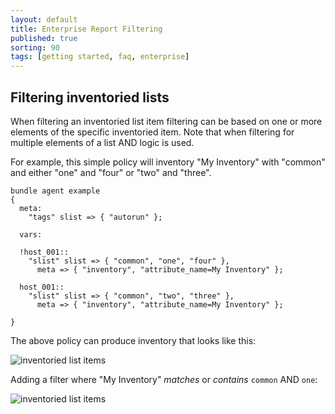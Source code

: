 ```yaml
---
layout: default
title: Enterprise Report Filtering
published: true
sorting: 90
tags: [getting started, faq, enterprise]
---
```


## Filtering inventoried lists

When filtering an inventoried list item filtering can be based on one or more
elements of the specific inventoried item. Note that when filtering for multiple
elements of a list AND logic is used.

For example, this simple policy will inventory "My Inventory" with "common" and
either "one" and "four" or "two" and "three".

```cf3
bundle agent example
{
  meta:
    "tags" slist => { "autorun" };

  vars:

  !host_001::
    "slist" slist => { "common", "one", "four" },
      meta => { "inventory", "attribute_name=My Inventory" };

  host_001::
    "slist" slist => { "common", "two", "three" },
      meta => { "inventory", "attribute_name=My Inventory" };

}
```

The above policy can produce inventory that looks like this:

![inventoried list items](inventoried-list-items.png)

Adding a filter where "My Inventory" *matches* or *contains* ```common``` AND ```one```:

![inventoried list items](filter-inventoried-list-items.png)
